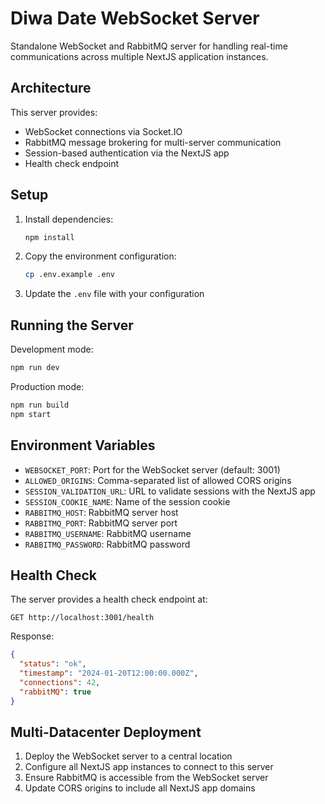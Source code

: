 # Diwa Date WebSocket Server

Standalone WebSocket and RabbitMQ server for handling real-time communications across multiple NextJS application instances.

## Architecture

This server provides:
- WebSocket connections via Socket.IO
- RabbitMQ message brokering for multi-server communication
- Session-based authentication via the NextJS app
- Health check endpoint

## Setup

1. Install dependencies:
   ```bash
   npm install
   ```

2. Copy the environment configuration:
   ```bash
   cp .env.example .env
   ```

3. Update the `.env` file with your configuration

## Running the Server

Development mode:
```bash
npm run dev
```

Production mode:
```bash
npm run build
npm start
```

## Environment Variables

- `WEBSOCKET_PORT`: Port for the WebSocket server (default: 3001)
- `ALLOWED_ORIGINS`: Comma-separated list of allowed CORS origins
- `SESSION_VALIDATION_URL`: URL to validate sessions with the NextJS app
- `SESSION_COOKIE_NAME`: Name of the session cookie
- `RABBITMQ_HOST`: RabbitMQ server host
- `RABBITMQ_PORT`: RabbitMQ server port
- `RABBITMQ_USERNAME`: RabbitMQ username
- `RABBITMQ_PASSWORD`: RabbitMQ password

## Health Check

The server provides a health check endpoint at:
```
GET http://localhost:3001/health
```

Response:
```json
{
  "status": "ok",
  "timestamp": "2024-01-20T12:00:00.000Z",
  "connections": 42,
  "rabbitMQ": true
}
```

## Multi-Datacenter Deployment

1. Deploy the WebSocket server to a central location
2. Configure all NextJS app instances to connect to this server
3. Ensure RabbitMQ is accessible from the WebSocket server
4. Update CORS origins to include all NextJS app domains